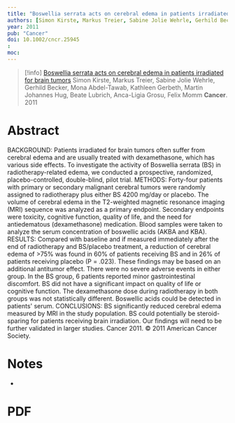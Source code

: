 ```yaml
---
title: "Boswellia serrata acts on cerebral edema in patients irradiated for brain tumors"
authors: [Simon Kirste, Markus Treier, Sabine Jolie Wehrle, Gerhild Becker, Mona Abdel-Tawab, Kathleen Gerbeth, Martin Johannes Hug, Beate Lubrich, Anca-Ligia Grosu, Felix Momm]
year: 2011
pub: "Cancer"
doi: 10.1002/cncr.25945
: 
moc: 
---
```

>[!info]
[Boswellia serrata acts on cerebral edema in patients irradiated for brain tumors](https://pubmed.ncbi.nlm.nih.gov//)
Simon Kirste, Markus Treier, Sabine Jolie Wehrle, Gerhild Becker, Mona Abdel-Tawab, Kathleen Gerbeth, Martin Johannes Hug, Beate Lubrich, Anca-Ligia Grosu, Felix Momm
**Cancer**. 2011

# Abstract
BACKGROUND: Patients irradiated for brain tumors often suffer from cerebral edema and are usually treated with dexamethasone, which has various side effects. To investigate the activity of Boswellia serrata (BS) in radiotherapy-related edema, we conducted a prospective, randomized, placebo-controlled, double-blind, pilot trial. METHODS: Forty-four patients with primary or secondary malignant cerebral tumors were randomly assigned to radiotherapy plus either BS 4200 mg/day or placebo. The volume of cerebral edema in the T2-weighted magnetic resonance imaging (MRI) sequence was analyzed as a primary endpoint. Secondary endpoints were toxicity, cognitive function, quality of life, and the need for antiedematous (dexamethasone) medication. Blood samples were taken to analyze the serum concentration of boswellic acids (AKBA and KBA). RESULTS: Compared with baseline and if measured immediately after the end of radiotherapy and BS/placebo treatment, a reduction of cerebral edema of >75% was found in 60% of patients receiving BS and in 26% of patients receiving placebo (P = .023). These findings may be based on an additional antitumor effect. There were no severe adverse events in either group. In the BS group, 6 patients reported minor gastrointestinal discomfort. BS did not have a significant impact on quality of life or cognitive function. The dexamethasone dose during radiotherapy in both groups was not statistically different. Boswellic acids could be detected in patients' serum. CONCLUSIONS: BS significantly reduced cerebral edema measured by MRI in the study population. BS could potentially be steroid-sparing for patients receiving brain irradiation. Our findings will need to be further validated in larger studies. Cancer 2011. © 2011 American Cancer Society.

# Notes
- 

# PDF
